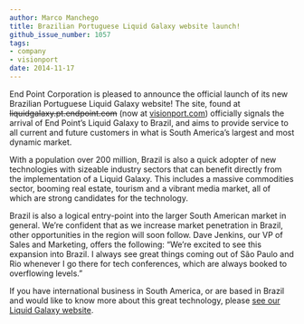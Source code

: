 ```yaml
---
author: Marco Manchego
title: Brazilian Portuguese Liquid Galaxy website launch!
github_issue_number: 1057
tags:
- company
- visionport
date: 2014-11-17
---
```


End Point Corporation is pleased to announce the official launch of its new Brazilian Portuguese Liquid Galaxy website! The site, found at ~~liquidgalaxy.pt.endpoint.com~~ (now at [visionport.com](https://www.visionport.com/)) officially signals the arrival of End Point’s Liquid Galaxy to Brazil, and aims to provide service to all current and future customers in what is South America’s largest and most dynamic market.

With a population over 200 million, Brazil is also a quick adopter of new technologies with sizeable industry sectors that can benefit directly from the implementation of a Liquid Galaxy. This includes a massive commodities sector, booming real estate, tourism and a vibrant media market, all of which are strong candidates for the technology.

Brazil is also a logical entry-point into the larger South American market in general. We’re confident that as we increase market penetration in Brazil, other opportunities in the region will soon follow. Dave Jenkins, our VP of Sales and Marketing, offers the following: “We’re excited to see this expansion into Brazil. I always see great things coming out of São Paulo and Rio whenever I go there for tech conferences, which are always booked to overflowing levels.”

If you have international business in South America, or are based in Brazil and would like to know more about this great technology, please [see our Liquid Galaxy website](https://www.visionport.com/).
